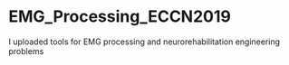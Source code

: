 # EMG_Processing_ECCN2019
I uploaded tools for EMG processing and neurorehabilitation engineering problems
